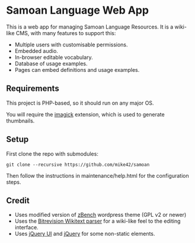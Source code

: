 Samoan Language Web App
=======================
This is a web app for managing Samoan Language Resources. It is a wiki-like CMS, with many features to support this:
- Multiple users with customisable permissions.
- Embedded audio.
- In-browser editable vocabulary.
- Database of usage examples.
- Pages can embed definitions and usage examples.

Requirements
------------
This project is PHP-based, so it should run on any major OS.

You will require the [imagick](http://php.net/manual/en/book.imagick.php) extension, which is used to generate thumbnails.

Setup
-----
First clone the repo with submodules:

    git clone --recursive https://github.com/mike42/samoan

Then follow the instructions in maintenance/help.html for the configuration steps. 

Credit
------
* Uses modified version of [zBench](https://wordpress.org/themes/zbench/) wordpress theme (GPL v2 or newer)
* Uses the [Bitrevision Wikitext parser](http://mike.bitrevision.com/wikitext/) for a wiki-like feel to the editing interface.
* Uses [jQuery UI](http://jqueryui.com) and [jQuery](http://jquery.com) for some non-static elements.

